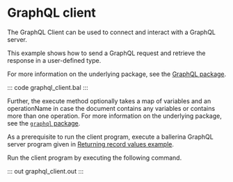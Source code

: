# GraphQL client

The GraphQL Client can be used to connect and interact with a GraphQL server.

This example shows how to send a GraphQL request and retrieve the response in a user-defined type.

For more information on the underlying package, see the [GraphQL package](https://lib.ballerina.io/ballerina/graphql/latest/).

::: code graphql_client.bal :::

Further, the execute method optionally takes a map of variables and an operationName in case the document contains any variables or contains more than one operation. For more information on the underlying package, see the [`graphql` package](https://lib.ballerina.io/ballerina/graphql/latest/).

As a prerequisite to run the client program, execute a ballerina GraphQL server program given in [Returning record values example](https://ballerina.io/learn/by-example/graphql-returning-record-values).

Run the client program by executing the following command.

::: out graphql_client.out :::
